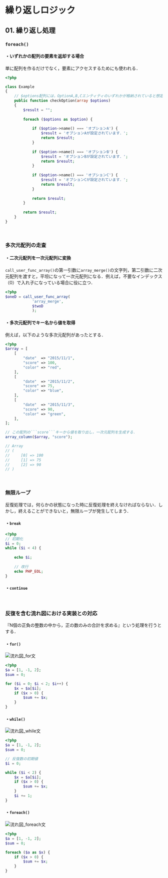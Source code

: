 

# 繰り返しロジック

## 01. 繰り返し処理

### ```foreach()```

#### ・いずれかの配列の要素を返却する場合

単に配列を作るだけでなく，要素にアクセスするためにも使われる．

```PHP
<?php

class Example
{
    // $options配列には，OptionA,B,Cエンティティのいずれかが格納されていると想定
    public function checkOption(array $options)
    {
        $result = "";
        
        foreach ($options as $option) {
            
            if ($option->name() === 'オプションA') {
                $result = 'オプションAが設定されています．';
                return $result;
            }
            
            if ($option->name() === 'オプションB') {
                $result = 'オプションBが設定されています．';
                return $result;
            }
            
            if ($option->name() === 'オプションC') {
                $result = 'オプションCが設定されています．';
                return $result;
            }
            
            return $result;
        }
        
        return $result;
    }
}
```

<br>

### 多次元配列の走査

#### ・二次元配列を一次元配列に変換

```call_user_func_array()```の第一引数に```array_merge()```の文字列，第二引数に二次元配列を渡すと，平坦になって一次元配列になる．例えば，不要なインデックス（0）で入れ子になっている場合に役に立つ．

```PHP
<?php
$oneD = call_user_func_array(
            'array_merge',
            $twoD
            );
```

#### ・多次元配列でキー名から値を取得

例えば，以下のような多次元配列があったとする．

```PHP
<?php
$array = [
    [
        "date"  => "2015/11/1",
        "score" => 100,
        "color" => "red",
    ],
    [
        "date"  => "2015/11/2",
        "score" => 75,
        "color" => "blue",
    ],
    [
        "date"  => "2015/11/3",
        "score" => 90,
        "color" => "green",
    ],
];

// この配列の```score```キーから値を取り出し，一次元配列を生成する．
array_column($array, "score");

// Array
// (
//     [0] => 100
//     [1] => 75
//     [2] => 90
// )
```

<br>

### 無限ループ

反復処理では，何らかの状態になった時に反復処理を終えなければならない．しかし，終えることができないと，無限ループが発生してしまう．

#### ・```break```

```PHP
<?php
// 初期化
$i = 0;
while ($i < 4) {
    
    echo $i;
    
    // 改行
    echo PHP_EOL;
}
```

#### ・```continue```

<br>

### 反復を含む流れ図における実装との対応

『N個の正負の整数の中から，正の数のみの合計を求める』という処理を行うとする．

#### ・```for()```

![流れ図_for文](https://raw.githubusercontent.com/Hiroki-IT/tech-notebook/master/images/流れ図_for文.png)

```PHP
<?php
$a = [1, -1, 2];
$sum = 0;

for ($i = 0; $i < 2; $i++) {
    $x = $a[$i];
    if ($x > 0) {
        $sum += $x;
    }
}
```

#### ・```while()```

![流れ図_while文](https://raw.githubusercontent.com/Hiroki-IT/tech-notebook/master/images/流れ図_while文.png)

```PHP
<?php
$a = [1, -1, 2];
$sum = 0;

// 反復数の初期値
$i = 0;

while ($i < 2) {
    $x = $a[$i];
    if ($x > 0) {
        $sum += $x;
    }
    $i += 1;
}
```

#### ・```foreach()```

![流れ図_foreach文](https://raw.githubusercontent.com/Hiroki-IT/tech-notebook/master/images/流れ図_foreach文.png)

```PHP
<?php
$a = [1, -1, 2];
$sum = 0;

foreach ($a as $x) {
    if ($x > 0) {
        $sum += $x;
    }
}
```

